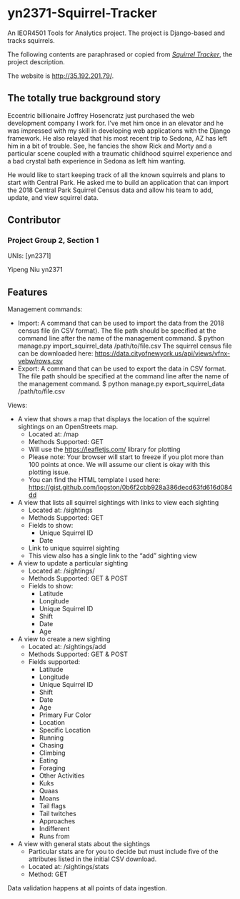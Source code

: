 # yn2371-Squirrel-Tracker
An IEOR4501 Tools for Analytics project. The project is Django-based and tracks squirrels.

The following contents are paraphrased or copied from [*Squirrel Tracker*](https://docs.google.com/document/d/1SPv3fMDKiemrR86rD-S9ecvI2npz3PljDzwCfxK2x5g/edit), the project description.

The website is http://35.192.201.79/.

The totally true background story
------------------------------------
Eccentric billionaire Joffrey Hosencratz just purchased the web development company I work for. I’ve met him once in an elevator and he was impressed with my skill in developing web applications with the Django framework. He also relayed that his most recent trip to Sedona, AZ has left him in a bit of trouble. See, he fancies the show Rick and Morty and a particular scene coupled with a traumatic childhood squirrel experience and a bad crystal bath experience in Sedona as left him wanting. 

He would like to start keeping track of all the known squirrels and plans to start with Central Park. He asked me to build an application that can import the 2018 Central Park Squirrel Census data and allow his team to add, update, and view squirrel data. 


Contributor
--------------------------------------
### Project Group 2, Section 1

UNIs: [yn2371]

Yipeng Niu yn2371


Features
--------------------------------------
Management commands:
* Import: A command that can be used to import the data from the 2018 census file (in CSV format). The file path should be specified at the command line after the name of the management command. 
	$ python manage.py import_squirrel_data /path/to/file.csv
	The squirrel census file can be downloaded here: https://data.cityofnewyork.us/api/views/vfnx-vebw/rows.csv
* Export: A command that can be used to export the data in CSV format. The file path should be specified at the command line after the name of the management command. 
	$ python manage.py export_squirrel_data /path/to/file.csv

Views:
* A view that shows a map that displays the location of the squirrel sightings on an OpenStreets map.
  * Located at: /map
  * Methods Supported: GET
  * Will use the https://leafletjs.com/ library for plotting
  * Please note: Your browser will start to freeze if you plot more than 100 points at once. We will assume our client is okay with this plotting issue.
  * You can find the HTML template I used here: https://gist.github.com/logston/0b6f2cbb928a386decd63fd616d084dd
* A view that lists all squirrel sightings with links to view each sighting
  * Located at: /sightings
  * Methods Supported: GET
  * Fields to show:
    * Unique Squirrel ID
    * Date
  * Link to unique squirrel sighting
  * This view also has a single link to the “add” sighting view
* A view to update a particular sighting
  * Located at: /sightings/<unique-squirrel-id>
  * Methods Supported: GET & POST
  * Fields to show:
    * Latitude
    * Longitude
    * Unique Squirrel ID
    * Shift
    * Date
    * Age
* A view to create a new sighting
  * Located at: /sightings/add
  * Methods Supported: GET & POST
  * Fields supported:
    * Latitude
    * Longitude
    * Unique Squirrel ID
    * Shift
    * Date
    * Age
    * Primary Fur Color
    * Location
    * Specific Location
    * Running
    * Chasing
    * Climbing
    * Eating
    * Foraging
    * Other Activities
    * Kuks
    * Quaas
    * Moans
    * Tail flags
    * Tail twitches
    * Approaches
    * Indifferent
    * Runs from
* A view with general stats about the sightings
  * Particular stats are for you to decide but must include five of the attributes listed in the initial CSV download. 
  * Located at: /sightings/stats
  * Method: GET

Data validation happens at all points of data ingestion.
